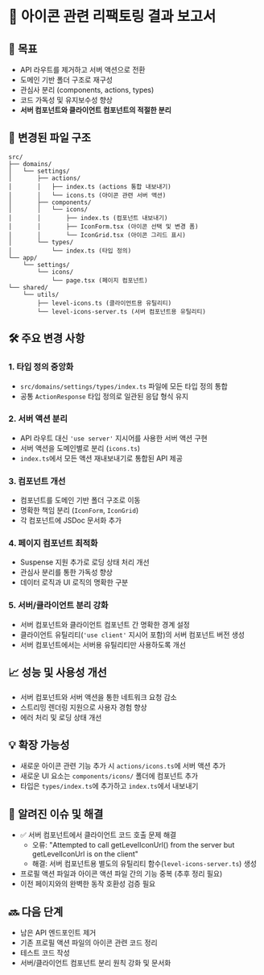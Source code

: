 # 🔄 아이콘 관련 리팩토링 결과 보고서

## 🎯 목표
- API 라우트를 제거하고 서버 액션으로 전환
- 도메인 기반 폴더 구조로 재구성
- 관심사 분리 (components, actions, types)
- 코드 가독성 및 유지보수성 향상
- **서버 컴포넌트와 클라이언트 컴포넌트의 적절한 분리**

## 📁 변경된 파일 구조
```
src/
├── domains/
│   └── settings/
│       ├── actions/
│       │   ├── index.ts (actions 통합 내보내기)
│       │   └── icons.ts (아이콘 관련 서버 액션)
│       ├── components/
│       │   └── icons/
│       │       ├── index.ts (컴포넌트 내보내기)
│       │       ├── IconForm.tsx (아이콘 선택 및 변경 폼)
│       │       └── IconGrid.tsx (아이콘 그리드 표시)
│       └── types/
│           └── index.ts (타입 정의)
└── app/
    └── settings/
        └── icons/
            └── page.tsx (페이지 컴포넌트)
└── shared/
    └── utils/
        ├── level-icons.ts (클라이언트용 유틸리티)
        └── level-icons-server.ts (서버 컴포넌트용 유틸리티)
```

## 🛠️ 주요 변경 사항

### 1. 타입 정의 중앙화
- `src/domains/settings/types/index.ts` 파일에 모든 타입 정의 통합
- 공통 `ActionResponse` 타입 정의로 일관된 응답 형식 유지

### 2. 서버 액션 분리
- API 라우트 대신 `'use server'` 지시어를 사용한 서버 액션 구현
- 서버 액션을 도메인별로 분리 (`icons.ts`)
- `index.ts`에서 모든 액션 재내보내기로 통합된 API 제공

### 3. 컴포넌트 개선
- 컴포넌트를 도메인 기반 폴더 구조로 이동
- 명확한 책임 분리 (`IconForm`, `IconGrid`)
- 각 컴포넌트에 JSDoc 문서화 추가

### 4. 페이지 컴포넌트 최적화
- Suspense 지원 추가로 로딩 상태 처리 개선
- 관심사 분리를 통한 가독성 향상
- 데이터 로직과 UI 로직의 명확한 구분

### 5. 서버/클라이언트 분리 강화
- 서버 컴포넌트와 클라이언트 컴포넌트 간 명확한 경계 설정
- 클라이언트 유틸리티(`'use client'` 지시어 포함)의 서버 컴포넌트 버전 생성
- 서버 컴포넌트에서는 서버용 유틸리티만 사용하도록 개선

## 📈 성능 및 사용성 개선
- 서버 컴포넌트와 서버 액션을 통한 네트워크 요청 감소
- 스트리밍 렌더링 지원으로 사용자 경험 향상
- 에러 처리 및 로딩 상태 개선

## 💡 확장 가능성
- 새로운 아이콘 관련 기능 추가 시 `actions/icons.ts`에 서버 액션 추가
- 새로운 UI 요소는 `components/icons/` 폴더에 컴포넌트 추가
- 타입은 `types/index.ts`에 추가하고 `index.ts`에서 내보내기

## 🚫 알려진 이슈 및 해결
- ✅ 서버 컴포넌트에서 클라이언트 코드 호출 문제 해결
  - 오류: "Attempted to call getLevelIconUrl() from the server but getLevelIconUrl is on the client"
  - 해결: 서버 컴포넌트용 별도의 유틸리티 함수(`level-icons-server.ts`) 생성
- 프로필 액션 파일과 아이콘 액션 파일 간의 기능 중복 (추후 정리 필요)
- 이전 페이지와의 완벽한 동작 호환성 검증 필요

## 🔜 다음 단계
- 남은 API 엔드포인트 제거
- 기존 프로필 액션 파일의 아이콘 관련 코드 정리
- 테스트 코드 작성
- 서버/클라이언트 컴포넌트 분리 원칙 강화 및 문서화 